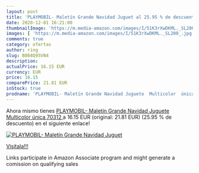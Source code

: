 ```yaml
---
layout: post
title: 'PLAYMOBIL- Maletín Grande Navidad Juguet al 25.95 % de descuento'
date: 2020-12-01 16:21:00
thumbnailImage: 'https://m.media-amazon.com/images/I/51K3rXwDKML._SL200_.jpg'
images: [ 'https://m.media-amazon.com/images/I/51K3rXwDKML._SL200_.jpg' ]
comments: true
category: ofertas
author: ring
slug: B084Q95VN4
description:
actualPrice: 16.15 EUR
currency: EUR
price: 16.15
comparePrice: 21.81 EUR
inStock: true
prodname: 'PLAYMOBIL- Maletín Grande Navidad Juguete  Multicolor  única  70312 '
---
```


Ahora mismo tienes [PLAYMOBIL- Maletín Grande Navidad Juguete  Multicolor  única  70312 ](https://www.amazon.es/dp/B084Q95VN4/?tag=tolees-21) a 16.15 EUR (original: 21.81 EUR) (25.95 %  de descuento) en el siguiente enlace!

[![PLAYMOBIL- Maletín Grande Navidad Juguet](https://m.media-amazon.com/images/I/51K3rXwDKML._SL200_.jpg)](https://www.amazon.es/dp/B084Q95VN4/?tag=tolees-21)

[Visítala!!!](https://www.amazon.es/dp/B084Q95VN4/?tag=tolees-21)

Links participate in Amazon Associate program and might generate a comission on qualifying sales
